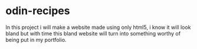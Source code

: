 # odin-recipes
In this project i will make a website made using only html5, i know it will look bland but with time this bland website will turn into something worthy of being put in my portfolio.